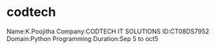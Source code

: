 # codtech
Name:K.Poojitha
Company:CODTECH IT SOLUTIONS
ID:CT08DS7952
Domain:Python Programming
Duration:Sep 5 to oct5
